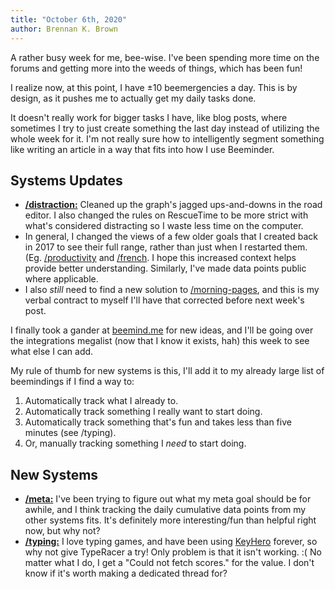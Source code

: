 ```yaml
---
title: "October 6th, 2020"
author: Brennan K. Brown
---
```


A rather busy week for me, bee-wise. I've been spending more time on the forums and getting more into the weeds of things, which has been fun!

I realize now, at this point, I have ±10 beemergencies a day. This is by design, as it pushes me to actually get my daily tasks done.

It doesn't really work for bigger tasks I have, like blog posts, where sometimes I try to just create something the last day instead of utilizing the whole week for it. I'm not really sure how to intelligently segment something like writing an article in a way that fits into how I use Beeminder.

## Systems Updates

- [**/distraction:**](https://beeminder.com/brennanbrown/distraction) Cleaned up the graph's jagged ups-and-downs in the road editor. I also changed the rules on RescueTime to be more strict with what's considered distracting so I waste less time on the computer.
- In general, I changed the views of a few older goals that I created back in 2017 to see their full range, rather than just when I restarted them. (Eg. [/productivity](https://beeminder.com/brennanbrown/productivity) and [/french](https://beeminder.com/brennanbrown/french). I hope this increased context helps provide better understanding. Similarly, I've made data points public where applicable.
- I also _still_ need to find a new solution to [/morning-pages](https://beeminder.com/brennanbrown/morning-pages), and this is my verbal contract to myself I'll have that corrected before next week's post.

I finally took a gander at [beemind.me](https://beemind.me) for new ideas, and I'll be going over the integrations megalist (now that I know it exists, hah) this week to see what else I can add.

My rule of thumb for new systems is this, I'll add it to my already large list of beemindings if I find a way to:

1. Automatically track what I already to.
2. Automatically track something I really want to start doing.
3. Automatically track something that's fun and takes less than five minutes (see /typing).
4. Or, manually tracking something I _need_ to start doing.

## New Systems

- [**/meta:**](https://beeminder.com/brennanbrown/meta) I've been trying to figure out what my meta goal should be for awhile, and I think tracking the daily cumulative data points from my other systems fits. It's definitely more interesting/fun than helpful right now, but why not?
- [**/typing:**](https://beeminder.com/brennanbrown/typing) I love typing games, and have been using [KeyHero](https://www.keyhero.com/profile/brennanbrown) forever, so why not give TypeRacer a try! Only problem is that it isn't working. :( No matter what I do, I get a "Could not fetch scores." for the value. I don't know if it's worth making a dedicated thread for?
